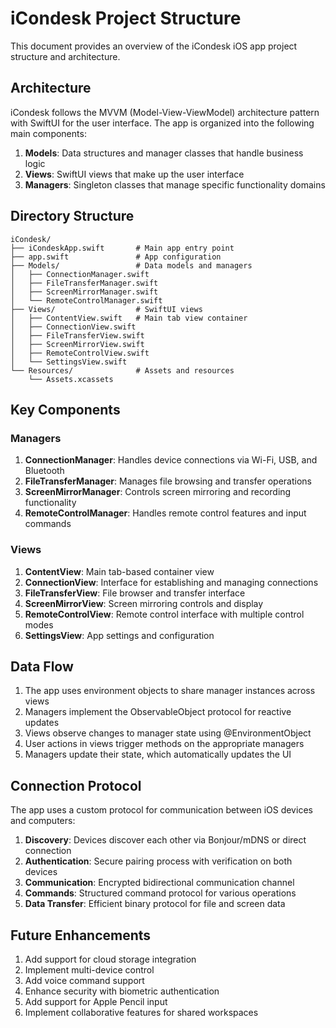 # iCondesk Project Structure

This document provides an overview of the iCondesk iOS app project structure and architecture.

## Architecture

iCondesk follows the MVVM (Model-View-ViewModel) architecture pattern with SwiftUI for the user interface. The app is organized into the following main components:

1. **Models**: Data structures and manager classes that handle business logic
2. **Views**: SwiftUI views that make up the user interface
3. **Managers**: Singleton classes that manage specific functionality domains

## Directory Structure

```
iCondesk/
├── iCondeskApp.swift       # Main app entry point
├── app.swift               # App configuration
├── Models/                 # Data models and managers
│   ├── ConnectionManager.swift
│   ├── FileTransferManager.swift
│   ├── ScreenMirrorManager.swift
│   └── RemoteControlManager.swift
├── Views/                  # SwiftUI views
│   ├── ContentView.swift   # Main tab view container
│   ├── ConnectionView.swift
│   ├── FileTransferView.swift
│   ├── ScreenMirrorView.swift
│   ├── RemoteControlView.swift
│   └── SettingsView.swift
└── Resources/              # Assets and resources
    └── Assets.xcassets
```

## Key Components

### Managers

1. **ConnectionManager**: Handles device connections via Wi-Fi, USB, and Bluetooth
2. **FileTransferManager**: Manages file browsing and transfer operations
3. **ScreenMirrorManager**: Controls screen mirroring and recording functionality
4. **RemoteControlManager**: Handles remote control features and input commands

### Views

1. **ContentView**: Main tab-based container view
2. **ConnectionView**: Interface for establishing and managing connections
3. **FileTransferView**: File browser and transfer interface
4. **ScreenMirrorView**: Screen mirroring controls and display
5. **RemoteControlView**: Remote control interface with multiple control modes
6. **SettingsView**: App settings and configuration

## Data Flow

1. The app uses environment objects to share manager instances across views
2. Managers implement the ObservableObject protocol for reactive updates
3. Views observe changes to manager state using @EnvironmentObject
4. User actions in views trigger methods on the appropriate managers
5. Managers update their state, which automatically updates the UI

## Connection Protocol

The app uses a custom protocol for communication between iOS devices and computers:

1. **Discovery**: Devices discover each other via Bonjour/mDNS or direct connection
2. **Authentication**: Secure pairing process with verification on both devices
3. **Communication**: Encrypted bidirectional communication channel
4. **Commands**: Structured command protocol for various operations
5. **Data Transfer**: Efficient binary protocol for file and screen data

## Future Enhancements

1. Add support for cloud storage integration
2. Implement multi-device control
3. Add voice command support
4. Enhance security with biometric authentication
5. Add support for Apple Pencil input
6. Implement collaborative features for shared workspaces